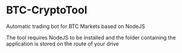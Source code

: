 # BTC-CryptoTool
Automatic trading bot for BTC Markets based on NodeJS

The tool requires NodeJS to be installed and the folder containing the application is stored on the route of your drive
